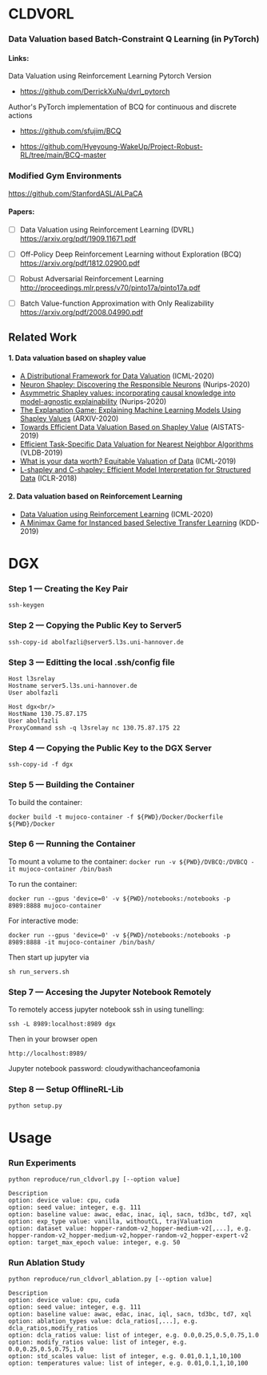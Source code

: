 # CLDVORL

### Data Valuation based Batch-Constraint Q Learning (in PyTorch)



#### Links:
Data Valuation using Reinforcement Learning Pytorch Version
- https://github.com/DerrickXuNu/dvrl_pytorch

Author's PyTorch implementation of BCQ for continuous and discrete actions
- https://github.com/sfujim/BCQ

- https://github.com/Hyeyoung-WakeUp/Project-Robust-RL/tree/main/BCQ-master

  
  
### Modified Gym Environments  
  https://github.com/StanfordASL/ALPaCA
  
#### Papers:
- [ ] Data Valuation using Reinforcement Learning (DVRL)
    https://arxiv.org/pdf/1909.11671.pdf

- [ ] Off-Policy Deep Reinforcement Learning without Exploration (BCQ)
    https://arxiv.org/pdf/1812.02900.pdf

- [ ] Robust Adversarial Reinforcement Learning
    http://proceedings.mlr.press/v70/pinto17a/pinto17a.pdf
    
- [ ] Batch Value-function Approximation with Only Realizability
    https://arxiv.org/pdf/2008.04990.pdf
    
## Related Work

#### 1. Data valuation based on shapley value

- [A Distributional Framework for Data Valuation](https://arxiv.org/pdf/2002.12334.pdf) (ICML-2020)
- [Neuron Shapley: Discovering the Responsible Neurons](https://arxiv.org/pdf/2002.09815.pdf) (Nurips-2020)
- [Asymmetric Shapley values: incorporating causal knowledge into model-agnostic explainability](https://arxiv.org/pdf/1910.06358.pdf) (Nurips-2020)
- [The Explanation Game: Explaining Machine Learning Models Using Shapley Values](https://arxiv.org/pdf/1909.08128.pdf) (ARXIV-2020)
- [Towards Efficient Data Valuation Based on Shapley Value](https://arxiv.org/pdf/1902.10275.pdf) (AISTATS-2019)
- [Efficient Task-Specific Data Valuation for Nearest Neighbor Algorithms](https://arxiv.org/pdf/1908.08619.pdf) (VLDB-2019)
- [What is your data worth? Equitable Valuation of Data](https://arxiv.org/pdf/1904.02868.pdf) (ICML-2019)
- [L-shapley and C-shapley: Efficient Model Interpretation for Structured Data](https://arxiv.org/pdf/1808.02610.pdf) (ICLR-2018)

#### 2. Data valuation based on Reinforcement Learning

- [Data Valuation using Reinforcement Learning](https://arxiv.org/pdf/1909.11671.pdf) (ICML-2020)
- [A Minimax Game for Instanced based Selective Transfer Learning](https://dl.acm.org/doi/pdf/10.1145/3292500.3330841) (KDD-2019)


# DGX



### Step 1 — Creating the Key Pair
    ssh-keygen

### Step 2 — Copying the Public Key to Server5
    ssh-copy-id abolfazli@server5.l3s.uni-hannover.de

### Step 3 — Editting the local .ssh/config file
    Host l3srelay
    Hostname server5.l3s.uni-hannover.de
    User abolfazli
    
    Host dgx<br/>
    HostName 130.75.87.175
    User abolfazli
    ProxyCommand ssh -q l3srelay nc 130.75.87.175 22


### Step 4 — Copying the Public Key to the DGX Server
    ssh-copy-id -f dgx


### Step 5 — Building the Container

To build the container:

    docker build -t mujoco-container -f ${PWD}/Docker/Dockerfile ${PWD}/Docker

### Step 6 — Running the Container

To mount a volume to the container:
    `docker run -v ${PWD}/DVBCQ:/DVBCQ -it mujoco-container /bin/bash`


To run the container:

    docker run --gpus 'device=0' -v ${PWD}/notebooks:/notebooks -p 8989:8888 mujoco-container

For interactive mode:

    docker run --gpus 'device=0' -v ${PWD}/notebooks:/notebooks -p 8989:8888 -it mujoco-container /bin/bash/

Then start up jupyter via

    sh run_servers.sh
### Step 7 — Accesing the Jupyter Notebook Remotely

To remotely access jupyter notebook ssh in using tunelling:

    ssh -L 8989:localhost:8989 dgx

Then in your browser open 

    http://localhost:8989/

Jupyter notebook password: cloudywithachanceofamonia

### Step 8 — Setup OfflineRL-Lib

    python setup.py

# Usage

### Run Experiments

    python reproduce/run_cldvorl.py [--option value]
    
    Description
    option: device value: cpu, cuda
    option: seed value: integer, e.g. 111
    option: baseline value: awac, edac, inac, iql, sacn, td3bc, td7, xql
    option: exp_type value: vanilla, withoutCL, trajValuation
    option: dataset value: hopper-random-v2_hopper-medium-v2[,...], e.g. hopper-random-v2_hopper-medium-v2,hopper-random-v2_hopper-expert-v2
    option: target_max_epoch value: integer, e.g. 50

### Run Ablation Study

    python reproduce/run_cldvorl_ablation.py [--option value]
    
    Description
    option: device value: cpu, cuda
    option: seed value: integer, e.g. 111
    option: baseline value: awac, edac, inac, iql, sacn, td3bc, td7, xql
    option: ablation_types value: dcla_ratios[,...], e.g. dcla_ratios,modify_ratios
    option: dcla_ratios value: list of integer, e.g. 0.0,0.25,0.5,0.75,1.0
    option: modify_ratios value: list of integer, e.g. 0.0,0.25,0.5,0.75,1.0
    option: std_scales value: list of integer, e.g. 0.01,0.1,1,10,100
    option: temperatures value: list of integer, e.g. 0.01,0.1,1,10,100
